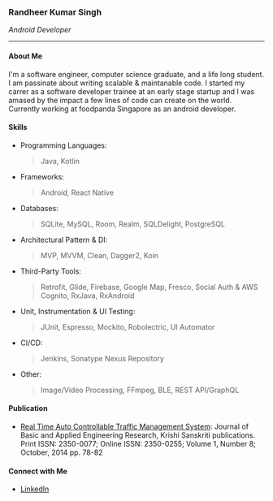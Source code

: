 

### Randheer Kumar Singh 
_Android Developer_
* * *

#### About Me
I'm a software engineer, computer science graduate, and a life long student. I am passinate about writing scalable & maintanable code. I started my carrer as a software developer trainee at an early stage startup and I was amased by the impact a few lines of code can create on the world. Currently working at foodpanda Singapore as an android developer.


#### Skills
- Programming Languages:
  > Java, Kotlin

- Frameworks:
  > Android, React Native

- Databases:
  > SQLite, MySQL, Room, Realm, SQLDelight, PostgreSQL

- Architectural Pattern & DI:
  > MVP, MVVM, Clean, Dagger2, Koin

- Third-Party Tools:
  > Retrofit, Glide, Firebase, Google Map, Fresco, Social Auth &
AWS Cognito, RxJava, RxAndroid

- Unit, Instrumentation & UI Testing:
  > JUnit, Espresso, Mockito, Robolectric, UI Automator

- CI/CD:
  > Jenkins, Sonatype Nexus Repository

- Other:
  > Image/Video Processing, FFmpeg, BLE, REST
API/GraphQL
  
#### Publication
  - [Real Time Auto Controllable Traffic Management System](https://www.krishisanskriti.org/vol_image/03Jul201510073021.pdf):
  Journal of Basic and Applied Engineering Research, Krishi Sanskriti publications.
    Print ISSN: 2350-0077; Online ISSN: 2350-0255; Volume 1, Number 8; October, 2014  pp. 78-82 
  
#### Connect with Me
  - [LinkedIn](https://www.linkedin.com/in/randheer094/)

